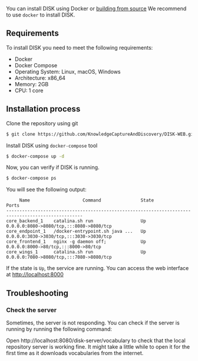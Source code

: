 You can install DISK using Docker or [building from source](./building.md)
We recommend to use `docker` to install DISK. 

## Requirements

To install DISK you need to meet the following requirements:

- Docker
- Docker Compose
- Operating System: Linux, macOS, Windows
- Architecture: x86_64
- Memory: 2GB
- CPU: 1 core

## Installation process

Clone the repository using git

```bash
$ git clone https://github.com/KnowledgeCaptureAndDiscovery/DISK-WEB.git
```

Install DISK using `docker-compose` tool

```bash
$ docker-compose up -d
```

Now, you can verify if DISK is running.

```bash
$ docker-compose ps
```

You will see the following output:

```
     Name                    Command               State                    Ports                  
---------------------------------------------------------------------------------------------------
core_backend_1    catalina.sh run                  Up      0.0.0.0:8080->8080/tcp,:::8080->8080/tcp
core_endpoint_1   /docker-entrypoint.sh java ...   Up      0.0.0.0:3030->3030/tcp,:::3030->3030/tcp
core_frontend_1   nginx -g daemon off;             Up      0.0.0.0:8000->80/tcp,:::8000->80/tcp    
core_wings_1      catalina.sh run                  Up      0.0.0.0:7080->8080/tcp,:::7080->8080/tcp
```

If the state is `Up`, the service are running.
You can access the web interface at [http://localhost:8000](http://localhost:8000)

## Troubleshooting

### Check the server

Sometimes, the server is not responding. You can check if the server is running by running the following command:

Open http://localhost:8080/disk-server/vocabulary to check that the local repository server is working fine. It might take a little while to open it for the first time as it downloads vocabularies from the internet.

